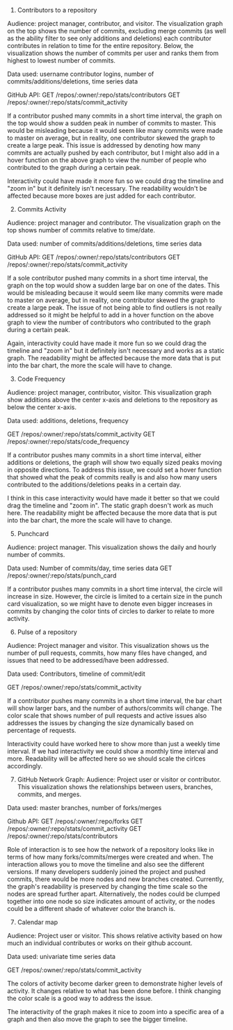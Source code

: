 1. Contributors to a repository

Audience: project manager, contributor, and visitor. The visualization graph on the top shows the number of commits, excluding merge commits (as well as the ability filter to see only additions and deletions) each contributor contributes in relation to time for the entire repository. Below, the visualization shows the number of commits per user and ranks them from highest to lowest number of commits. 

Data used: username contributor logins, number of commits/additions/deletions, time series data

GitHub API:
GET /repos/:owner/:repo/stats/contributors
GET /repos/:owner/:repo/stats/commit_activity

If a contributor pushed many commits in a short time interval, the graph on the top would show a sudden peak in number of commits to master. This would be misleading because it would seem like many commits were made to master on average, but in reality, one contributor skewed the graph to create a large peak. This issue is addressed by denoting how many commits are actually pushed by each contributor, but I might also add in a hover function on the above graph to view the number of people who contributed to the graph during a certain peak.

Interactivity could have made it more fun so we could drag the timeline and "zoom in" but it definitely isn't necessary. The readability wouldn't be affected because more boxes are just added for each contributor.

2. Commits Activity 

Audience: project manager and contributor. The visualization graph on the top shows number of commits relative to time/date. 

Data used: number of commits/additions/deletions, time series data

GitHub API:
GET /repos/:owner/:repo/stats/contributors
GET /repos/:owner/:repo/stats/commit_activity

If a sole contributor pushed many commits in a short time interval, the graph on the top would show a sudden large bar on one of the dates. This would be misleading because it would seem like many commits were made to master on average, but in reality, one contributor skewed the graph to create a large peak. The issue of not being able to find outliers is not really addressed so it might be helpful to add in a hover function on the above graph to view the number of contributors who contributed to the graph during a certain peak.

Again, interactivity could have made it more fun so we could drag the timeline and "zoom in" but it definitely isn't necessary and works as a static graph. The readability might be affected because the more data that is put into the bar chart, the more the scale will have to change. 

3. Code Frequency

Audience: project manager, contributor, visitor. This visualization graph show additions above the center x-axis  and deletions to the repository as below the center x-axis. 

Data used: additions, deletions, frequency

GET /repos/:owner/:repo/stats/commit_activity
GET /repos/:owner/:repo/stats/code_frequency

If a contributor pushes many commits in a short time interval, either additions or deletions, the graph will show two equally sized peaks moving in opposite directions. To address this issue, we could set a hover function that showed what the peak of commits really is and also how many users contributed to the additions/deletions peaks in a certain day. 

I think in this case interactivity would have made it better so that we could drag the timeline and "zoom in". The static graph doesn't work as much here. The readability might be affected because the more data that is put into the bar chart, the more the scale will have to change. 

5. Punchcard

Audience: project manager. This visualization shows the daily and hourly number of commits. 

Data used: Number of commits/day, time series data
GET /repos/:owner/:repo/stats/punch_card

If a contributor pushes many commits in a short time interval, the circle will increase in size. However, the circle is limited to a certain size in the punch card visualization, so we might have to denote even bigger increases in commits by changing the color tints of circles to darker to relate to more activity. 

6. Pulse of a repository

Audience: Project manager and visitor. This visualization shows us the number of pull requests, commits, how many files have changed, and issues that need to be addressed/have been addressed. 

Data used: Contributors, timeline of commit/edit 

GET /repos/:owner/:repo/stats/commit_activity

If a contributor pushes many commits in a short time interval, the bar chart will show larger bars, and the number of authors/commits will change. The color scale that shows number of pull requests and active issues also addresses the issues by changing the size dynamically based on percentage of requests. 

Interactivity could have worked here to show more than just a weekly time interval. If we had interactivity we could show a monthly time interval and more. Readability will be affected here so we should scale the cirlces accordingly. 

7. GitHub Network Graph: 
Audience: Project user or visitor or contributor. This visualization shows the relationships between users, branches, commits, and merges. 

Data used: master branches, number of forks/merges

Github API:
GET /repos/:owner/:repo/forks
GET /repos/:owner/:repo/stats/commit_activity
GET /repos/:owner/:repo/stats/contributors

Role of interaction is to see how the network of a repository looks like in terms of how many forks/commits/merges were created and when. The interaction allows you to move the timeline and also see the different versions. If many developers suddenly joined the project and pushed commits, there would be more nodes and new branches created. Currently, the graph's readability is preserved by changing the time scale so the nodes are spread further apart. Alternatively, the nodes could be clumped together into one node so size indicates amount of activity, or the nodes could be a different shade of whatever color the branch is.

7. Calendar map 

Audience: Project user or visitor. This shows relative activity based on how much an individual contributes or works on their github account.

Data used: univariate time series data

GET /repos/:owner/:repo/stats/commit_activity

The colors of activity become darker green to demonstrate higher levels of activity. It changes relative to what has been done before. I think changing the color scale is a good way to address the issue. 

The interactivity of the graph makes it nice to zoom into a specific area of a graph and then also move the graph to see the bigger timeline. 


